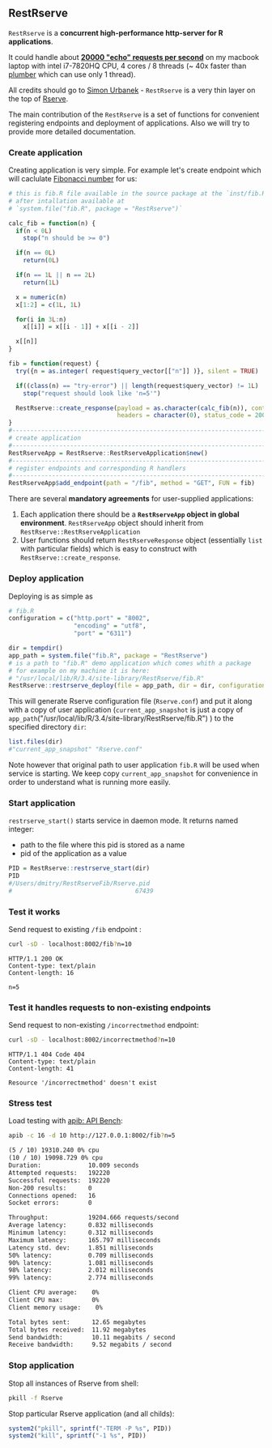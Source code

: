 ## RestRserve

`RestRserve` is a **concurrent high-performance http-server for R applications**. 

It could handle about **[20000 "echo" requests per second](#stress-test)** on my macbook laptop with intel i7-7820HQ CPU, 4 cores / 8 threads (~ 40x faster than [plumber](https://github.com/trestletech/plumber) which can use only 1 thread).

All credits should go to [Simon Urbanek](https://github.com/s-u) - `RestRserve` is a very thin layer on the top of [Rserve](https://github.com/s-u/Rserve). 

The main contribution of the `RestRserve` is a set of functions for convenient registering endpoints and deployment of applications. Also we will try to provide more detailed documentation.

### Create application

Creating application is very simple. For example let's create endpoint which will caclulate [Fibonacci number](https://en.wikipedia.org/wiki/Fibonacci_number) for us:
```r
# this is fib.R file available in the source package at the `inst/fib.R`
# after intallation available at
# `system.file("fib.R", package = "RestRserve")`

calc_fib = function(n) {
  if(n < 0L)
    stop("n should be >= 0")

  if(n == 0L)
    return(0L)

  if(n == 1L || n == 2L)
    return(1L)

  x = numeric(n)
  x[1:2] = c(1L, 1L)

  for(i in 3L:n)
    x[[i]] = x[[i - 1]] + x[[i - 2]]

  x[[n]]
}

fib = function(request) {
  try({n = as.integer( request$query_vector[["n"]] )}, silent = TRUE)

  if((class(n) == "try-error") || length(request$query_vector) != 1L)
    stop("request should look like 'n=5'")

  RestRserve::create_response(payload = as.character(calc_fib(n)), content_type = "text/plain",
                              headers = character(0), status_code = 200L)
}
#------------------------------------------------------------------------------------------
# create application
#------------------------------------------------------------------------------------------
RestRserveApp = RestRserve::RestRserveApplication$new()
#------------------------------------------------------------------------------------------
# register endpoints and corresponding R handlers
#------------------------------------------------------------------------------------------
RestRserveApp$add_endpoint(path = "/fib", method = "GET", FUN = fib)
```


There are several **mandatory agreements** for user-supplied applications:

1. Each application there should be a **`RestRserveApp` object in global environment**. `RestRserveApp` object should inherit from `RestRserve::RestRserveApplication`
1. User functions should return `RestRserveResponse` object (essentially `list` with particular fields) which is easy to construct with `RestRserve::create_response`.

### Deploy application

Deploying is as simple as

```r
# fib.R
configuration = c("http.port" = "8002",
                  "encoding" = "utf8",
                  "port" = "6311")

dir = tempdir()
app_path = system.file("fib.R", package = "RestRserve")
# is a path to "fib.R" demo application which comes whith a package
# for example on my machine it is here:
# "/usr/local/lib/R/3.4/site-library/RestRserve/fib.R"
RestRserve::restrserve_deploy(file = app_path, dir = dir, configuration = configuration)
```

This will generate Rserve configuration file (`Rserve.conf`) and put it along with a copy of user application (`current_app_snapshot` is just a copy of `app_path`("/usr/local/lib/R/3.4/site-library/RestRserve/fib.R") ) to the specified directory `dir`:
```r
list.files(dir)
#"current_app_snapshot" "Rserve.conf" 
```
Note however that original path to user application `fib.R` will be used when service is starting. We keep copy `current_app_snapshot` for convenience in order to understand what is running more easily.

### Start application

`restrserve_start()` starts service in daemon mode. It returns named integer:

* path to the file where this pid is stored as a name
* pid of the application as a value

```r
PID = RestRserve::restrserve_start(dir)
PID
#/Users/dmitry/RestRserveFib/Rserve.pid 
#                                  67439
```

### Test it works


Send request to existing `/fib` endpoint :
```sh
curl -sD - localhost:8002/fib?n=10
```

```text
HTTP/1.1 200 OK
Content-type: text/plain
Content-length: 16

n=5
```

### Test it handles requests to non-existing endpoints

Send request to non-existing `/incorrectmethod` endpoint:
```sh
curl -sD - localhost:8002/incorrectmethod?n=10
```

```text
HTTP/1.1 404 Code 404
Content-type: text/plain
Content-length: 41

Resource '/incorrectmethod' doesn't exist
```

### Stress test

Load testing with [apib: API Bench](https://github.com/apigee/apib):

```sh
apib -c 16 -d 10 http://127.0.0.1:8002/fib?n=5
```

```txt
(5 / 10) 19310.240 0% cpu
(10 / 10) 19098.729 0% cpu
Duration:             10.009 seconds
Attempted requests:   192220
Successful requests:  192220
Non-200 results:      0
Connections opened:   16
Socket errors:        0

Throughput:           19204.666 requests/second
Average latency:      0.832 milliseconds
Minimum latency:      0.312 milliseconds
Maximum latency:      165.797 milliseconds
Latency std. dev:     1.851 milliseconds
50% latency:          0.709 milliseconds
90% latency:          1.081 milliseconds
98% latency:          2.012 milliseconds
99% latency:          2.774 milliseconds

Client CPU average:    0%
Client CPU max:        0%
Client memory usage:    0%

Total bytes sent:      12.65 megabytes
Total bytes received:  11.92 megabytes
Send bandwidth:        10.11 megabits / second
Receive bandwidth:     9.52 megabits / second
```

### Stop application

Stop all instances of Rserve from shell:

```sh
pkill -f Rserve
```

Stop particular Rserve application (and all childs):
```r
system2("pkill", sprintf("-TERM -P %s", PID))
system2("kill", sprintf("-1 %s", PID))
```


